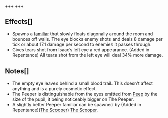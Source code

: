 +++
+++

Effects[]
---------


* Spawns a [familiar](/wiki/Familiar "Familiar") that slowly floats diagonally around the room and bounces off walls. The eye blocks enemy shots and deals 8 damage per tick or about 17.1 damage per second to enemies it passes through.
* Gives tears shot from Isaac’s left eye a red appearance. (Added in Repentance) All tears shot from the left eye will deal 34% more damage.


Notes[]
-------


* The empty eye leaves behind a small blood trail. This doesn't affect anything and is a purely cosmetic effect.
* The Peeper is distinguishable from the eyes emitted from [Peep](/wiki/Peep "Peep") by the size of the pupil, it being noticeably bigger on The Peeper.
* A slightly better Peeper familiar can be spawned by (Added in Repentance)[(The Scooper)](/wiki/The_Scooper "The Scooper") [The Scooper](/wiki/The_Scooper "The Scooper").


